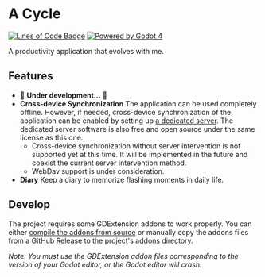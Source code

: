 # A Cycle

[![Lines of Code Badge](https://cdn.jsdelivr.net/gh/lightyears1998/a-cycle@gh-pages/badge.svg)](https://github.com/lightyears1998/a-cycle/)
[![Powered by Godot 4](https://img.shields.io/badge/Godot-v4.0.beta2.mono.official%20[f8745f2f7]-blue)](https://godotengine.org/)

A productivity application that evolves with me.

## Features

- 🚧 **Under development...** 🚧
- **Cross-device Synchronization** The application can be used completely offline. However, if needed, cross-device synchronization of the application can be enabled by setting up [a dedicated server](https://github.com/lightyears1998/a-cycle-server). The dedicated server software is also free and open source under the same license as this one.
  - Cross-device synchronization without server intervention is not supported yet at this time. It will be implemented in the future and coexist  the current server intervention method.
  - WebDav support is under consideration.
- **Diary** Keep a diary to memorize flashing moments in daily life.

## Develop

The project requires some GDExtension addons to work properly. You can either [compile the addons from source](https://github.com/lightyears1998/a-cycle-gdextension-source) or manually copy the addons files from a GitHub Release to the project's addons directory.

*Note: You must use the GDExtension addon files corresponding to the version of your Godot editor, or the Godot editor will crash.*
